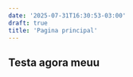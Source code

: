 ```yaml
---
date: '2025-07-31T16:30:53-03:00'
draft: true
title: 'Pagina principal'
---
```




## Testa agora meuu